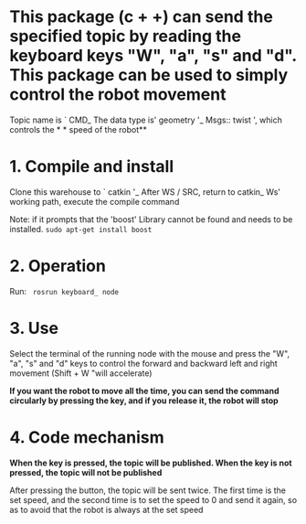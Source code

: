 # This package (c + +) can send the specified topic by reading the keyboard keys "W", "a", "s" and "d". This package can be used to simply control the robot movement

Topic name is ` CMD_ The data type is' geometry '_ Msgs:: twist ', which controls the * * speed of the robot**

# 1. Compile and install

Clone this warehouse to ` catkin '_ After WS / SRC, return to catkin_ Ws' working path, execute the compile command




Note: if it prompts that the 'boost' Library cannot be found and needs to be installed. `sudo apt-get install boost`

# 2. Operation

Run: ` rosrun keyboard_ node`

# 3. Use

Select the terminal of the running node with the mouse and press the "W", "a", "s" and "d" keys to control the forward and backward left and right movement (Shift + W "will accelerate)




**If you want the robot to move all the time, you can send the command circularly by pressing the key, and if you release it, the robot will stop**

# 4. Code mechanism

**When the key is pressed, the topic will be published. When the key is not pressed, the topic will not be published**




After pressing the button, the topic will be sent twice. The first time is the set speed, and the second time is to set the speed to 0 and send it again, so as to avoid that the robot is always at the set speed
